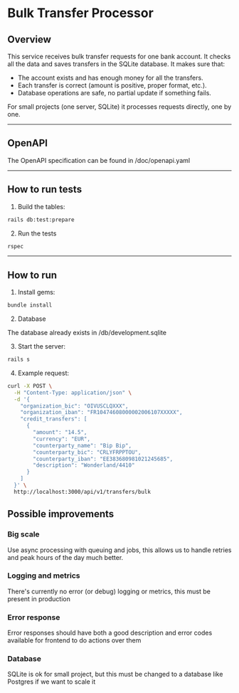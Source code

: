 # Bulk Transfer Processor

## Overview

This service receives bulk transfer requests for one bank account. It checks all the data and saves transfers in the SQLite database. It makes sure that:

- The account exists and has enough money for all the transfers.
- Each transfer is correct (amount is positive, proper format, etc.).
- Database operations are safe, no partial update if something fails.

For small projects (one server, SQLite) it processes requests directly, one by one.

---

## OpenAPI

The OpenAPI specification can be found in /doc/openapi.yaml

---

## How to run tests

1. Build the tables:
```bash
rails db:test:prepare
```
2. Run the tests
```bash
rspec
```

---

## How to run

1. Install gems:

```bash
bundle install
```

2. Database

The database already exists in /db/development.sqlite

3. Start the server:
```bash
rails s
```

4. Example request:
```bash
curl -X POST \
  -H "Content-Type: application/json" \
  -d '{
    "organization_bic": "OIVUSCLQXXX",
    "organization_iban": "FR10474608000002006107XXXXX",
    "credit_transfers": [
      {
        "amount": "14.5",
        "currency": "EUR",
        "counterparty_name": "Bip Bip",
        "counterparty_bic": "CRLYFRPPTOU",
        "counterparty_iban": "EE383680981021245685",
        "description": "Wonderland/4410"
      }
    ]
  }' \
  http://localhost:3000/api/v1/transfers/bulk

```

## Possible improvements

### Big scale
 
Use async processing with queuing and jobs, this allows us to handle retries and peak hours of the day much better.

### Logging and metrics
There's currently no error (or debug) logging or metrics, this must be present in production

### Error response
Error responses should have both a good description and error codes available for frontend to do actions over them

### Database
SQLite is ok for small project, but this must be changed to a database like Postgres if we want to scale it